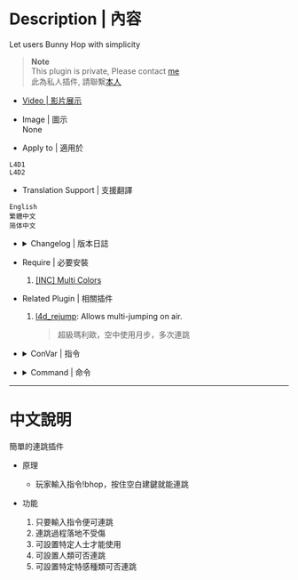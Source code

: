 # Description | 內容
Let users Bunny Hop with simplicity 

> __Note__ <br/>
This plugin is private, Please contact [me](https://github.com/fbef0102/Game-Private_Plugin#私人插件列表-private-plugins-list)<br/>
此為私人插件, 請聯繫[本人](https://github.com/fbef0102/Game-Private_Plugin#私人插件列表-private-plugins-list)

* [Video | 影片展示](https://youtu.be/lQUETO65gLk)

* Image | 圖示
<br/>None

* Apply to | 適用於
```
L4D1
L4D2
```

* Translation Support | 支援翻譯
```
English
繁體中文
简体中文
```

* <details><summary>Changelog | 版本日誌</summary>

	```php
	//ReFlexPoison @ 2013
	//Harry @ 2022
	```
	* v1.2
		* Remake Code
		* Add more cvars

    * v1.0
	    * [By ReFlexPoison](https://forums.alliedmods.net/showthread.php?p=1905436)
</details>

* Require | 必要安裝
	1. [[INC] Multi Colors](https://forums.alliedmods.net/showthread.php?t=247770)

* Related Plugin | 相關插件
	1. [l4d_rejump](https://github.com/fbef0102/Game-Private_Plugin/tree/main/l4d_rejump): Allows multi-jumping on air.
		> 超級瑪利歐，空中使用月步，多次連跳

* <details><summary>ConVar | 指令</summary>

	* cfg/sourcemod/simple-bhop.cfg
	```php
	// Players with these flags have access to use command to bhop. (Empty = Everyone, -1: Nobody)
	sm_bhop_access_flag ""

	// (L4D2) Which infected class can be allowed to bhop while plugin is enabled? 1=Smoker, 2=Boomer, 4=Hunter, 8=Spitter, 16=Jockey, 32=Charger, 64=Tank (0=None, 127=All)
	sm_bhop_allow_infected_flag "127"

	// (L4D1) Which infected class can be allowed to bhop while plugin is enabled? 1=Smoker, 2=Boomer, 4=Hunter, 8=Tank (0=None, 15=All)
	sm_bhop_allow_infected_flag "15"

	// Allow Survivors to bhop while plugin is enabled
	sm_bhop_allow_survivor "1"

	// Enable Simple Bunny Hop
	sm_bhop_enabled "1"

	// Disable fall damage for bhoppers
	sm_bhop_falldamage "1"

	// Enable information notification
	sm_bhop_inform "1"
	```
</details>

* <details><summary>Command | 命令</summary>

	* **Enable/Disable Bunny Hopping for client**
		```php
		sm_bhop
		```
</details>

- - - -
# 中文說明
簡單的連跳插件

* 原理
	* 玩家輸入指令!bhop，按住空白建鍵就能連跳

* 功能
	1. 只要輸入指令便可連跳
	2. 連跳過程落地不受傷
	3. 可設置特定人士才能使用
	4. 可設置人類可否連跳
	5. 可設置特定特感種類可否連跳
